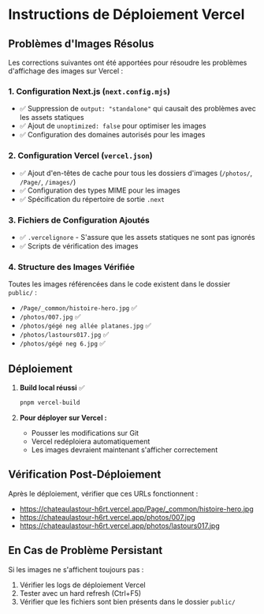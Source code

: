 # Instructions de Déploiement Vercel

## Problèmes d'Images Résolus

Les corrections suivantes ont été apportées pour résoudre les problèmes d'affichage des images sur Vercel :

### 1. Configuration Next.js (`next.config.mjs`)
- ✅ Suppression de `output: "standalone"` qui causait des problèmes avec les assets statiques
- ✅ Ajout de `unoptimized: false` pour optimiser les images
- ✅ Configuration des domaines autorisés pour les images

### 2. Configuration Vercel (`vercel.json`)
- ✅ Ajout d'en-têtes de cache pour tous les dossiers d'images (`/photos/`, `/Page/`, `/images/`)
- ✅ Configuration des types MIME pour les images
- ✅ Spécification du répertoire de sortie `.next`

### 3. Fichiers de Configuration Ajoutés
- ✅ `.vercelignore` - S'assure que les assets statiques ne sont pas ignorés
- ✅ Scripts de vérification des images

### 4. Structure des Images Vérifiée
Toutes les images référencées dans le code existent dans le dossier `public/` :
- `/Page/_common/histoire-hero.jpg` ✅
- `/photos/007.jpg` ✅
- `/photos/gégé neg allée platanes.jpg` ✅
- `/photos/lastours017.jpg` ✅
- `/photos/gégé neg 6.jpg` ✅

## Déploiement

1. **Build local réussi** ✅
   ```bash
   pnpm vercel-build
   ```

2. **Pour déployer sur Vercel :**
   - Pousser les modifications sur Git
   - Vercel redéploiera automatiquement
   - Les images devraient maintenant s'afficher correctement

## Vérification Post-Déploiement

Après le déploiement, vérifier que ces URLs fonctionnent :
- https://chateaulastour-h6rt.vercel.app/Page/_common/histoire-hero.jpg
- https://chateaulastour-h6rt.vercel.app/photos/007.jpg
- https://chateaulastour-h6rt.vercel.app/photos/lastours017.jpg

## En Cas de Problème Persistant

Si les images ne s'affichent toujours pas :
1. Vérifier les logs de déploiement Vercel
2. Tester avec un hard refresh (Ctrl+F5)
3. Vérifier que les fichiers sont bien présents dans le dossier `public/`